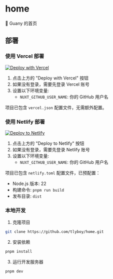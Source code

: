 # home

🖖 Guany 的首页

## 部署

### 使用 Vercel 部署

[![Deploy with Vercel](https://vercel.com/button)](https://vercel.com/new/clone?repository-url=https://github.com/tlyboy/home)

1. 点击上方的 "Deploy with Vercel" 按钮
2. 如果没有登录，需要先登录 Vercel 账号
3. 设置以下环境变量:
   - `NUXT_GITHUB_USER_NAME`: 你的 GitHub 用户名

项目已包含 `vercel.json` 配置文件，无需额外配置。

### 使用 Netlify 部署

[![Deploy to Netlify](https://www.netlify.com/img/deploy/button.svg)](https://app.netlify.com/start/deploy?repository=https://github.com/tlyboy/home)

1. 点击上方的 "Deploy to Netlify" 按钮
2. 如果没有登录，需要先登录 Netlify 账号
3. 设置以下环境变量:
   - `NUXT_GITHUB_USER_NAME`: 你的 GitHub 用户名

项目已包含 `netlify.toml` 配置文件，已预配置：

- Node.js 版本: 22
- 构建命令: `pnpm run build`
- 发布目录: `dist`

### 本地开发

1. 克隆项目

```bash
git clone https://github.com/tlyboy/home.git
```

2. 安装依赖

```bash
pnpm install
```

3. 运行开发服务器

```bash
pnpm dev
```
